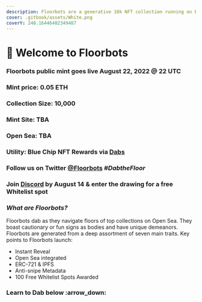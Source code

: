 ```yaml
---
description: Floorbots are a generative 10k NFT collection running on Ethereum blockchain.
cover: .gitbook/assets/White.png
coverY: 248.16446402349487
---
```


# 💾 Welcome to Floorbots

### Floorbots public mint goes live August 22, 2022 @ 22 UTC

### Mint price: 0.05 ETH

### Collection Size: 10,000

### Mint Site: TBA

### Open Sea:  TBA

### Utility: Blue Chip NFT Rewards via [Dabs](floorbots/welcome-to-floorbots/dabs/)

### Follow us on Twitter [@Floorbots](https://twitter.com/floorbots)  _#DabtheFloor_

### Join [Discord](https://discord.gg/DPNyyPSxQB) by August 14 & enter the drawing for a free Whitelist spot

### _What are Floorbots?_

Floorbots dab as they navigate floors of top collections on Open Sea. They boast cautionary or fun signs as bodies and have unique demeanors. Floorbots are generated from a deep assortment of seven main traits.  Key points to Floorbots launch:

* Instant Reveal
* Open Sea integrated
* ERC-721 & IPFS&#x20;
* Anti-snipe Metadata
* 100 Free Whitelist Spots Awarded

### Learn to Dab below :arrow\_down:&#x20;
